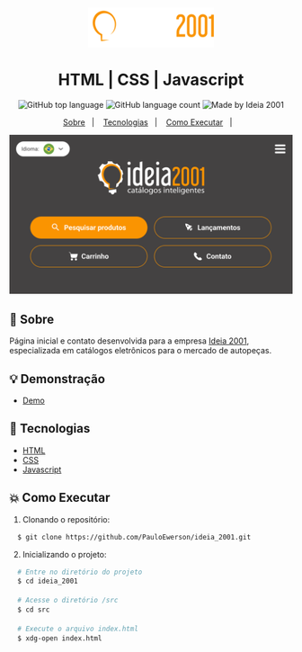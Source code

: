 <h1 align="center">
    <img alt="Ideia 2001" src="src/assets/main/logo.svg" height="70px" />
    <br><br>
    HTML | CSS | Javascript
    <br>
</h1>

<p align="center">
  <img alt="GitHub top language" src="https://img.shields.io/github/languages/top/PauloEwerson/ideia_2001?style=flat-square">
  <img alt="GitHub language count" src="https://img.shields.io/github/languages/count/PauloEwerson/ideia_2001?style=flat-square">
  <img alt="Made by Ideia 2001" src="https://img.shields.io/badge/made%20by-Ideia_2001-%23750?style=flat-square"><br/>
</p>

<p align="center">
  <a href="#bookmark-sobre">Sobre</a>&nbsp;&nbsp;&nbsp;|&nbsp;&nbsp;&nbsp;
  <a href="#rocket-tecnologias">Tecnologias</a>&nbsp;&nbsp;&nbsp;|&nbsp;&nbsp;&nbsp;
  <a href="#boom-como-executar">Como Executar</a>&nbsp;&nbsp;&nbsp;|&nbsp;&nbsp;&nbsp;
</p>

<p align="center">
  <img alt="mockup do projeto" width="650px" src="./.github/display/home_landscape.svg" />
<p>

## :bookmark: Sobre

Página inicial e contato desenvolvida para a empresa [Ideia 2001](https://www.ideia2001.com.br/), especializada em catálogos eletrônicos para o mercado de autopeças.
  
## :bulb: Demonstração
- [Demo](https://ideia2001.netlify.app/)

## :rocket: Tecnologias

-  [HTML](https://developer.mozilla.org/en-US/docs/Web/HTML)
-  [CSS](https://developer.mozilla.org/en-US/docs/Learn/CSS/First_steps/What_is_CSS)
-  [Javascript](https://developer.mozilla.org/pt-BR/docs/Web/JavaScript)

## :boom: Como Executar
  
1. Clonando o repositório:

```sh
  $ git clone https://github.com/PauloEwerson/ideia_2001.git
```

2. Inicializando o projeto:

```sh
  # Entre no diretório do projeto
  $ cd ideia_2001
  
  # Acesse o diretório /src
  $ cd src
  
  # Execute o arquivo index.html
  $ xdg-open index.html
```

